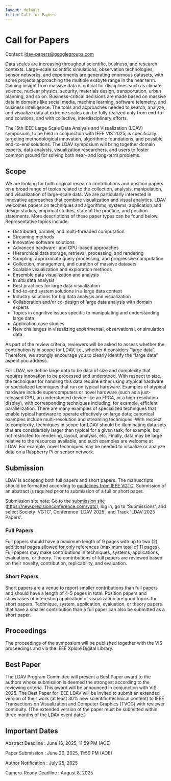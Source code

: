 ```yaml
---
layout: default
title: Call for Papers
---
```


# Call for Papers

Contact: <ldav-papers@googlegroups.com>

Data scales are increasing throughout scientific, business, and research contexts. Large-scale scientific simulations, observation technologies, sensor networks, and experiments are generating enormous datasets, with some projects approaching the multiple exabyte range in the near term.
Gaining insight from massive data is critical for disciplines such as climate science, nuclear physics, security, materials design, transportation, urban planning, and so on. Business-critical decisions are made based on massive data in domains like social media, machine learning, software telemetry, and business intelligence. The tools and approaches needed to search, analyze, and visualize data at extreme scales can be fully realized only from end-to-end solutions, and with collective, interdisciplinary efforts.

The 15th IEEE Large Scale Data Analysis and Visualization (LDAV) symposium, to be held in conjunction with IEEE VIS 2025, is specifically targeting methodological innovation, algorithmic foundations, and possible end-to-end solutions. The LDAV symposium will bring together domain experts, data analysts, visualization researchers, and users to foster common ground for solving both near- and long-term problems.

## Scope

We are looking for both original research contributions and position papers on a broad range of topics related to the collection, analysis, manipulation, and visualization of large-scale data. We are particularly interested in innovative approaches that combine visualization and visual analytics.
LDAV welcomes papers on techniques and algorithms, systems, application and design studies, empirical studies, state of the practice, and position statements. More descriptions of these paper types can be found below. Representative topics include:
- Distributed, parallel, and multi-threaded computation
- Streaming methods
- Innovative software solutions
- Advanced hardware- and GPU-based approaches
- Hierarchical data storage, retrieval, processing, and rendering
- Sampling, approximate query processing, and progressive computation
- Collection, management, and curation of massive datasets
- Scalable visualization and exploration methods
- Ensemble data visualization and analysis
- In situ data analysis
- Best practices for large data visualization
- End-to-end system solutions in a large data context
- Industry solutions for big data analysis and visualization
- Collaboration and/or co-design of large data analysis with domain experts
- Topics in cognitive issues specific to manipulating and understanding large data
- Application case studies
- New challenges in visualizing experimental, observational, or simulation data

As part of the review criteria, reviewers will be asked to assess whether the contribution is in scope for LDAV, i.e., whether it considers “large data”. Therefore, we strongly encourage you to clearly identify the “large data” aspect you address.

For LDAV, we define large data to be data of size and complexity that requires innovation to be processed and understood. With respect to size, the techniques for handling this data require either using atypical hardware or specialized techniques that run on typical hardware. Examples of atypical hardware include supercomputers or novel hardware (such as a just-released GPU, an understudied device like an FPGA, or a high-resolution display), with corresponding techniques including, for example, efficient parallelization. There are many examples of specialized techniques that enable typical hardware to operate effectively on large data; canonical examples include multi-resolution and streaming techniques. With respect to complexity, techniques in scope for LDAV should be illuminating data sets that are considerably larger than typical for a given task, for example, but not restricted to: rendering, layout, analysis, etc. Finally, data may be large relative to the resources available, and such examples are welcome at LDAV. For example, novel techniques may be needed to visualize or analyze data on a Raspberry Pi or sensor network.


## Submission

LDAV is accepting both full papers and short papers. The manuscripts 
should be formatted according to 
[guidelines from IEEE VGTC](http://vgtc.org/publications/conference). 
Submission of an abstract is required prior to submission of a full or short paper. 

Submission site note: Go to the
[submission site](https://new.precisionconference.com/vgtc)
(<https://new.precisionconference.com/vgtc>), log in, go to 'Submissions', 
and select Society 'VGTC', Conference 'LDAV 2025', and Track 'LDAV 2025 Papers'.

### Full Papers
Full papers should have a maximum length of 9 pages with up to two (2) additional pages allowed for only references (maximum total of 11 pages). Full papers may make contributions in techniques, systems, applications, evaluations, or theory. The contributions of full papers are reviewed based on their novelty, contribution, replicability, and evaluation.

### Short Papers
Short papers are a venue to report smaller contributions than full papers and should have a length of 4-5 pages in total. Position papers and showcases of interesting application of visualization are good topics for short papers. Technique, system, application, evaluation, or theory papers that have a smaller contribution than a full paper can also be submitted as a short paper.


## Proceedings
The proceedings of the symposium will be published together with the VIS proceedings and via the IEEE Xplore Digital Library. 

## Best Paper
The LDAV Program Committee will present a Best Paper award to the authors whose submission is deemed the strongest according to the reviewing criteria. This award will be announced in conjunction with VIS 2025.
The Best Paper for IEEE LDAV will be invited to submit an extended version of their work (at least 30% new scientific/technical content) to IEEE Transactions on Visualization and Computer Graphics (TVCG) with reviewer continuity. (The extended version of the paper must be submitted within three months of the LDAV event date.)


## Important Dates

<!-- Please note: all deadlines are firm and no extensions will be granted. -->

Abstract Deadline
: June 16, 2025, 11:59 PM (AOE)

Paper Submission
: June 20, 2025, 11:59 PM (AOE)

Author Notification
: July 25, 2025

Camera-Ready Deadline
: August 8, 2025
